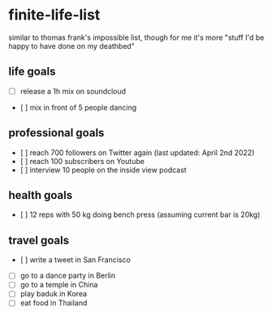 # finite-life-list

similar to thomas frank's impossible list, though for me it's more "stuff I'd be happy to have done on my deathbed"

## life goals

- [ ] release a 1h mix on soundcloud 
- [ ] mix in front of 5 people dancing

## professional goals

- [ ] reach 700 followers on Twitter again (last updated: April 2nd 2022)
- [ ] reach 100 subscribers on Youtube
- [ ] interview 10 people on the inside view podcast

## health goals

- [ ] 12 reps with 50 kg doing bench press (assuming current bar is 20kg)

## travel goals

- [ ] write a tweet in San Francisco
- [ ] go to a dance party in Berlin
- [ ] go to a temple in China
- [ ] play baduk in Korea
- [ ] eat food in Thailand
